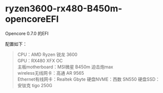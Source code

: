 # ryzen3600-rx480-B450m-opencoreEFI
Opencore 0.7.0 的EFI

配置如下：
> CPU：AMD Ryzen 锐龙 3600  
> GPU：RX480 XFX OC  
> 主板motherboard：MSI微星 B450m 迫击炮max  
> wireless无线网卡：高通 AR 9565  
> Ethernet有线网卡：Realtek Gbyte
> 硬盘NVME：西数 SN550 
> 硬盘SSD：安钛克 tigo 250G
